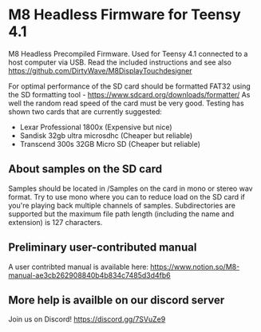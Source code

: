 # M8 Headless Firmware for Teensy 4.1
M8 Headless Precompiled Firmware. Used for Teensy 4.1 connected to a host computer via USB.
Read the included instructions and see also https://github.com/DirtyWave/M8DisplayTouchdesigner

For optimal performance of the SD card should be formatted FAT32 using the SD formatting tool - https://www.sdcard.org/downloads/formatter/
As well the random read speed of the card must be very good. Testing has shown two cards that are currently suggested: 
- Lexar Professional 1800x (Expensive but nice)
- Sandisk 32gb ultra microsdhc (Cheaper but reliable)
- Transcend 300s 32GB Micro SD (Cheaper but reliable)

## About samples on the SD card ##
Samples should be located in /Samples on the card in mono or stereo wav format. Try to use mono where you can to reduce load on the SD card if you're playing back multiple channels of samples. Subdirectories are supported but the maximum file path length (including the name and extension) is 127 characters.

## Preliminary user-contributed manual ##
A user contribted manual is available here: https://www.notion.so/M8-manual-ae3cb262908840b4b834c7485d3d4fb6

## More help is availble on our discord server ##
Join us on Discord! https://discord.gg/7SVuZe9

